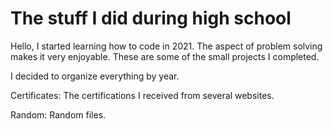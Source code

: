 # The stuff I did during high school

Hello, I started learning how to code in 2021. The aspect of problem solving makes it very enjoyable. These are some of the small projects I completed.

I decided to organize everything by year.

Certificates: The certifications I received from several websites.

Random: Random files.
